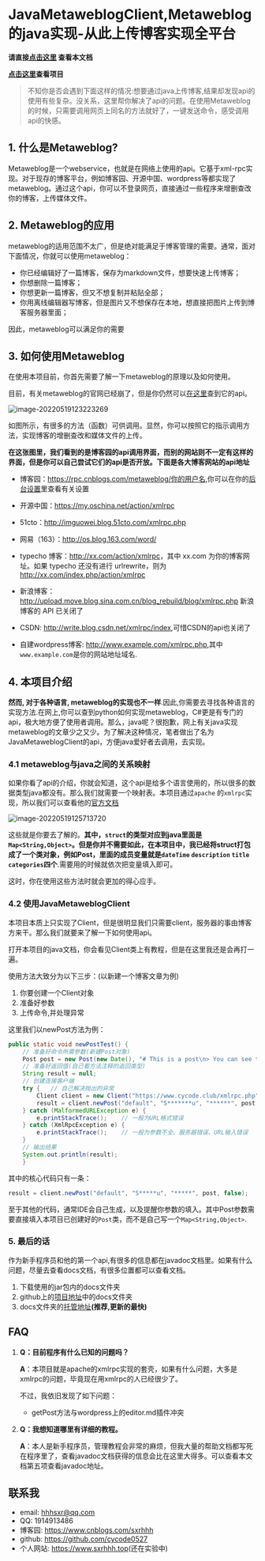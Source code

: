 # JavaMetaweblogClient,Metaweblog的java实现-从此上传博客实现全平台

**请直接[点击这里](http://www.sxrhhh.top/JavaMetaweblogClient/) 查看本文档**

**[点击这里](https://github.com/cycode0527/JavaMetaweblogClient)查看项目**

>  不知你是否会遇到下面这样的情况:想要通过java上传博客,结果却发现api的使用有些复杂。没关系，这里帮你解决了api的问题。在使用Metaweblog的时候，只需要调用网页上同名的方法就好了，一键发送命令，感受调用api的快感。

## 1. 什么是Metaweblog?

Metaweblog是一个webservice，也就是在网络上使用的api。它基于xml-rpc实现。对于现存的博客平台，例如博客园、开源中国、wordpress等都实现了metaweblog。通过这个api，你可以不登录网页，直接通过一些程序来增删查改你的博客，上传媒体文件。

## 2. Metaweblog的应用

metaweblog的适用范围不太广，但是绝对能满足于博客管理的需要。通常，面对下面情况，你就可以使用metaweblog：

* 你已经编辑好了一篇博客，保存为markdown文件，想要快速上传博客；
* 你想删除一篇博客；
* 你想更新一篇博客，但又不想复制并粘贴全部；
* 你用离线编辑器写博客，但是图片又不想保存在本地，想直接把图片上传到博客服务器里面；

因此，metaweblog可以满足你的需要

## 3. 如何使用Metaweblog

在使用本项目前，你首先需要了解一下metaweblog的原理以及如何使用。

目前，有关metaweblog的官网已经崩了，但是你仍然可以[在这里](https://rpc.cnblogs.com/metaweblog/example)查到它的api。

![image-20220519123223269](https://img2022.cnblogs.com/blog/2854299/202205/2854299-20220519123224856-94407514.png)

如图所示，有很多的方法（函数）可供调用。显然，你可以按照它的指示调用方法，实现博客的增删查改和媒体文件的上传。

**在这张图里，我们看到的是博客园的api调用界面，而别的网站则不一定有这样的界面，但是你可以自己尝试它们的api是否开放。下面是各大博客网站的api地址**

* 博客园：<https://rpc.cnblogs.com/metaweblog/你的用户名>,你可以在你的[后台设置](https://i.cnblogs.com/Configure.aspx)里查看有关设置
* 开源中国：<https://my.oschina.net/action/xmlrpc>
* 51cto：<http://imguowei.blog.51cto.com/xmlrpc.php>
* 网易（163）：<http://os.blog.163.com/word/>
* typecho 博客：<http://xx.com/action/xmlrpc>，其中 xx.com 为你的博客网址。如果 typecho 还没有进行 urlrewrite，则为 <http://xx.com/index.php/action/xmlrpc>
* 新浪博客： <http://upload.move.blog.sina.com.cn/blog_rebuild/blog/xmlrpc.php> 新浪博客的 API 已关闭了

* CSDN: <http://write.blog.csdn.net/xmlrpc/index>,可惜CSDN的api也关闭了
* 自建wordpress博客: <http://www.example.com/xmlrpc.php>,其中`www.example.com`是你的网站地址域名.

## 4. 本项目介绍

**然而, 对于各种语言, metaweblog的实现也不一样**.因此,你需要去寻找各种语言的实现方法.在网上,你可以查到python如何实现metaweblog，C#更是有专门的api，极大地方便了使用者调用。那么，java呢？很抱歉，网上有关java实现metaweblog的文章少之又少。为了解决这种情况，笔者做出了名为JavaMetaweblogClient的api，方便java爱好者去调用，去实现。

### 4.1 metaweblog与java之间的关系映射

如果你看了api的介绍，你就会知道，这个api是给多个语言使用的，所以很多的数据类型java都没有。那么我们就需要一个映射表。本项目通过`apache` 的`xmlrpc`实现，所以我们可以查看他的[官方文档](https://ws.apache.org/xmlrpc/types.html)

![image-20220519125713720](https://img2022.cnblogs.com/blog/2854299/202205/2854299-20220519125715384-654727151.png)

这些就是你要去了解的。**其中，`struct`的类型对应到java里面是`Map<String,Object>`。但是你并不需要如此，在本项目中，我已经将struct打包成了一个类对象，例如Post，里面的成员变量就是`dateTime` `description` `title` `categories`四个**.需要用的时候就依次把变量填入即可。

这时，你在使用这些方法时就会更加的得心应手。

### 4.2 使用JavaMetaweblogClient

本项目本质上只实现了Client，但是很明显我们只需要client，服务器的事由博客方来干。那么我们就要来了解一下如何使用api。

打开本项目的java文档，你会看见Client类上有教程，但是在这里我还是会再打一遍。

使用方法大致分为以下三步：(以新建一个博客文章为例) 

1. 你要创建一个Client对象
2. 准备好参数
3. 上传命令,并处理异常

这里我们以newPost方法为例：

```java
public static void newPostTest() {
	// 准备好命令所需参数(新建Post对象)
    Post post = new Post(new Date(), "# This is a post\n> You can see the Post\n", "Test");
    // 准备好返回值(自己看方法注释的返回类型)
    String result = null;
    // 创建连接客户端
    try {   // 自己解决抛出的异常
        Client client = new Client("https://www.cycode.club/xmlrpc.php");
        result = client.newPost("default", "S*******u", "******", post, false);
    } catch (MalformedURLException e) {
        e.printStackTrace();    // 一般为URL格式错误
    } catch (XmlRpcException e) {
        e.printStackTrace();    // 一般为参数不全、服务器错误、URL输入错误
    }
    // 输出结果
    System.out.println(result);
    }
```

其中的核心代码只有一条：

```java
result = client.newPost("default", "S*****u", "*****", post, false);
```

至于其他的代码，通常IDE会自己生成，以及提醒你参数的填入。其中Post参数需要直接填入本项目已创建好的`Post`类，而不是自己写一个`Map<String,Object>`.

### 5. 最后的话

作为新手程序员和他的第一个api,有很多的信息都在javadoc文档里。如果有什么问题，尽量去查看docs文档，有很多位置都可以查看文档。

1. 下载使用的jar包内的docs文件夹
2. github上的[项目地址](https://github.com/cycode0527/JavaMetaweblogClient)中的docs文件夹
3. docs文件夹的[托管地址](https://www.sxrhhh.top/JavaMetaweblogClient/docs)**(推荐,更新的最快)**

## FAQ

1. **Q：目前程序有什么已知的问题吗？**

    **A**：本项目就是apache的xmlrpc实现的套壳，如果有什么问题，大多是xmlrpc的问题，毕竟现在用xmlrpc的人已经很少了。

    不过，我依旧发现了如下问题：

    * getPost方法与wordpress上的editor.md插件冲突

2. **Q：我想知道哪里有详细的教程。**

   **A**：本人是新手程序员，管理教程会非常的麻烦，但我大量的帮助文档都写死在程序里了，查看javadoc文档获得的信息会比在这里大得多。可以查看本文档第五项查看javadoc地址。



## 联系我

* email: <hhhsxr@qq.com>
* QQ: 1914913486
* 博客园: <https://www.cnblogs.com/sxrhhh>
* github: <https://github.com/cycode0527>
* 个人网站: <https://www.sxrhhh.top>(还在实验中)
